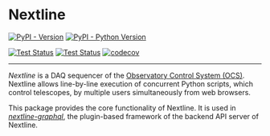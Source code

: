 # Nextline

[![PyPI - Version](https://img.shields.io/pypi/v/nextline.svg)](https://pypi.org/project/nextline)
[![PyPI - Python Version](https://img.shields.io/pypi/pyversions/nextline.svg)](https://pypi.org/project/nextline)

[![Test Status](https://github.com/simonsobs/nextline/actions/workflows/unit-test.yml/badge.svg)](https://github.com/simonsobs/nextline/actions/workflows/unit-test.yml)
[![Test Status](https://github.com/simonsobs/nextline/actions/workflows/type-check.yml/badge.svg)](https://github.com/simonsobs/nextline/actions/workflows/type-check.yml)
[![codecov](https://codecov.io/gh/simonsobs/nextline/branch/main/graph/badge.svg)](https://codecov.io/gh/simonsobs/nextline)

---

_Nextline_ is a DAQ sequencer of the [Observatory Control System
(OCS)](https://github.com/simonsobs/ocs/). Nextline allows line-by-line
execution of concurrent Python scripts, which control telescopes, by multiple
users simultaneously from web browsers.

This package provides the core functionality of Nextline. It is used in
[_nextline-graphql_](https://github.com/simonsobs/nextline-graphql), the
plugin-based framework of the backend API server of Nextline.
